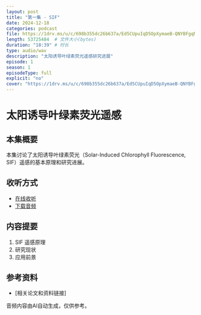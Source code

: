 ```yaml
---
layout: post
title: "第一集 - SIF"
date: 2024-12-18
categories: podcast
file: https://1drv.ms/u/c/698b355dc26b637a/Ed5CUpuIqD5OpXymaeB-QNYBFgqN5gBSBKRBM93zDqSPEQ?e=EILpMB
length: 53725484  # 文件大小(bytes)
duration: "18:39" # 时长
type: audio/wav
description: "太阳诱导叶绿素荧光遥感研究进展"
episode: 1
season: 1
episodeType: full
explicit: "no"
cover: "https://1drv.ms/u/c/698b355dc26b637a/Ed5CUpuIqD5OpXymaeB-QNYBFgqN5gBSBKRBM93zDqSPEQ?e=EILpMB"
---
```


# 太阳诱导叶绿素荧光遥感

## 本集概要

本集讨论了太阳诱导叶绿素荧光（Solar-Induced Chlorophyll Fluorescence, SIF）遥感的基本原理和研究进展。

## 收听方式

- [在线收听](https://1drv.ms/u/c/698b355dc26b637a/Ed5CUpuIqD5OpXymaeB-QNYBFgqN5gBSBKRBM93zDqSPEQ?e=EILpMB)
- [下载音频](https://1drv.ms/u/c/698b355dc26b637a/Ed5CUpuIqD5OpXymaeB-QNYBFgqN5gBSBKRBM93zDqSPEQ?e=EILpMB)

## 内容提要

1. SIF 遥感原理
2. 研究现状
3. 应用前景

## 参考资料

- [相关论文和资料链接]

音频内容由AI自动生成，仅供参考。